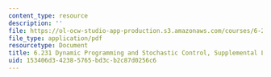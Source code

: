 ```yaml
---
content_type: resource
description: ''
file: https://ol-ocw-studio-app-production.s3.amazonaws.com/courses/6-231-dynamic-programming-and-stochastic-control-fall-2015/153406d342385765bd3cb2c87d0256c6_MIT6_231F15_lec3.pdf
file_type: application/pdf
resourcetype: Document
title: 6.231 Dynamic Programming and Stochastic Control, Supplemental Lecture 3
uid: 153406d3-4238-5765-bd3c-b2c87d0256c6
---
```

